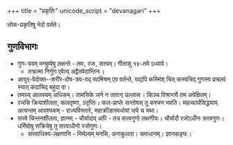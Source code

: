 +++
title = "प्रकृतिः"
unicode_script = "devanagari"
+++

लोक-प्रकृतिषु भेदो वर्तते।

## गुणविभागः
- गुण-त्रयम् मन्युष्येषु लक्षन्ते - तमः, रजः, सत्त्वम्। गीतासु १४-तमे ऽध्याये। 
  - तत्रात्मा निर्गुण एवेत्य् अद्वैतवेदान्तिनः।
- आयुर्-वेदोक्त--शरीर-दोष-त्रय-वद् व्यामिश्रम् एव वर्तन्ते, यद्यपि कस्मिंश् चित् कस्यचिद् गुणस्य प्राबल्यं स्यात् कदाचिद् बहुदा वा। 
- तमस्य् आलस्यम् अधिकम्। तामसिके जने न तावान् उल्लासः। किञ्च विश्रान्त्यै तम अपेक्षितम्।
- रजसि क्रियाशीलता, फलतृष्णा, ऽतृप्तिः। फल-प्राप्तेः सन्तोषस् तु कश्चन भवति। महत्कार्यसिद्ध्याय् अत्यन्तम् आवश्यकम् - राज्यविस्तारे, महाक्रीडास्पर्धायां जये च यथा।
- सत्त्वे चिन्तनशीलता, ज्ञानम् - चौर्यादाव् अपि - तत्र सत्त्वगुणो लक्षणीयः। चौर्यादौ रजोऽधीनः सत्त्वगुणः। धर्मिष्ठेषु सक्रियेषु तु सत्त्वाधीनो रजोगुणः।
  - सत्त्वाधिक्य-लक्षणानि - निर्मल्यम् मनसि, अनाकुलता। समाधानम्। ज्ञानसङ्घः।